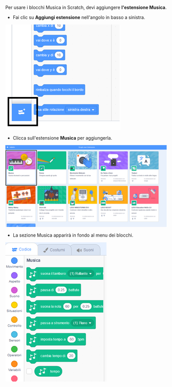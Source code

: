 Per usare i blocchi Musica in Scratch, devi aggiungere **l'estensione Musica**.

+ Fai clic su **Aggiungi estensione** nell'angolo in basso a sinistra.

![il pulsante di aggiunta estensione evidenziato](images/add-extension-annotated.png)

+ Clicca sull'estensione **Musica** per aggiungerla.

![estensione musica evidenziata](images/click-music-annotated.png)

+ La sezione Musica apparirà in fondo al menu dei blocchi.

![blocchi dell'estensione Musica](images/music-extension-blocks.png)